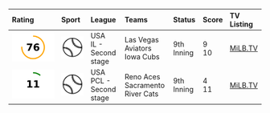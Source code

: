 | Rating                                                                                                                                 | Sport                                                                                                            | League                    | Teams                              | Status     | Score   | TV Listing                                                              |
|:---------------------------------------------------------------------------------------------------------------------------------------|:-----------------------------------------------------------------------------------------------------------------|:--------------------------|:-----------------------------------|:-----------|:--------|:------------------------------------------------------------------------|
| <img src="https://raw.githubusercontent.com/BlakeDuncan25/Donut-SVG-Ratings/bac4e4a278175106499642192132b1786a9aec38/76.svg" alt="76"> | <img src="https://raw.githubusercontent.com/BlakeDuncan25/Donut-SVG-Ratings/master/baseball.png" alt="Baseball"> | USA<br>IL - Second stage  | Las Vegas Aviators<br>Iowa Cubs    | 9th Inning | 9<br>10 | <a href="https://www.milb.com/live-stream-games/2025/08/26">MiLB.TV</a> |
| <img src="https://raw.githubusercontent.com/BlakeDuncan25/Donut-SVG-Ratings/bac4e4a278175106499642192132b1786a9aec38/11.svg" alt="11"> | <img src="https://raw.githubusercontent.com/BlakeDuncan25/Donut-SVG-Ratings/master/baseball.png" alt="Baseball"> | USA<br>PCL - Second stage | Reno Aces<br>Sacramento River Cats | 9th Inning | 4<br>11 | <a href="https://www.milb.com/live-stream-games/2025/08/26">MiLB.TV</a> |